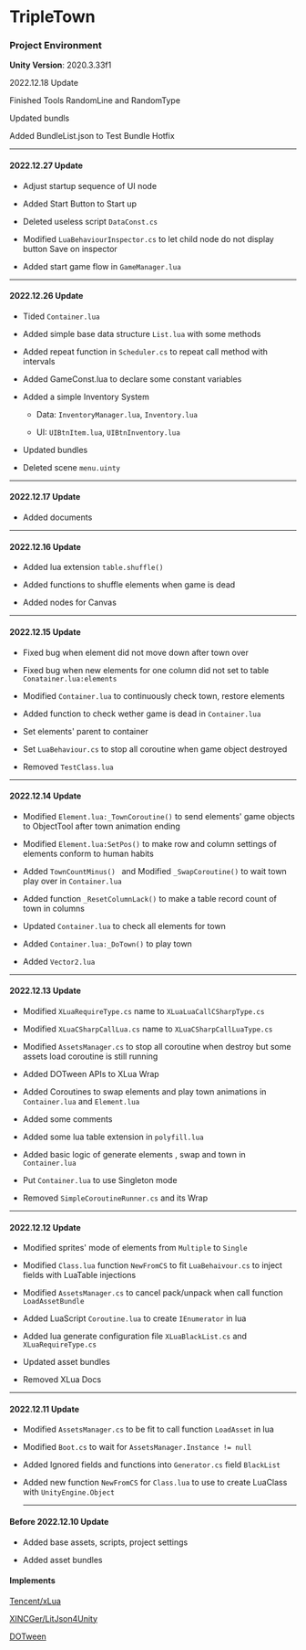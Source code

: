 # TripleTown

### Project Environment

**Unity Version**: 2020.3.33f1

2022.12.18 Update

Finished Tools RandomLine and RandomType

Updated bundls

Added BundleList.json to Test Bundle Hotfix

---

#### 2022.12.27 Update

- Adjust startup sequence of UI node

- Added Start Button to Start up

- Deleted useless script `DataConst.cs`

- Modified `LuaBehaviourInspector.cs` to let child node do not display button Save on inspector

- Added start game flow in `GameManager.lua`

---

#### 2022.12.26 Update

- Tided `Container.lua`

- Added simple base data structure `List.lua` with some methods

- Added repeat function in `Scheduler.cs` to repeat call method with intervals

- Added GameConst.lua to declare some constant variables

- Added a simple Inventory System
  
  - Data: `InventoryManager.lua`, `Inventory.lua`
  
  - UI: `UIBtnItem.lua`, `UIBtnInventory.lua`

- Updated bundles

- Deleted scene `menu.uinty`

---

#### 2022.12.17 Update

- Added documents

---

#### 2022.12.16 Update

- Added lua extension `table.shuffle()`

- Added functions to shuffle elements when game is dead

- Added nodes for Canvas

---

#### 2022.12.15 Update

- Fixed bug when element did not move down after town over

- Fixed bug when new elements for one column did not set to table `Conatainer.lua:elements`

- Modified `Container.lua` to continuously check town, restore elements

- Added function to check wether game is dead in `Container.lua` 

- Set elements' parent to container

- Set `LuaBehaviour.cs` to stop all coroutine when game object destroyed

- Removed `TestClass.lua`

---

#### 2022.12.14 Update

- Modified `Element.lua:_TownCoroutine()` to send elements' game objects to ObjectTool after town animation ending

- Modified `Element.lua:SetPos()` to make row and column settings of elements conform to human habits

- Added `TownCountMinus() ` and Modified `_SwapCoroutine()` to wait town play over in `Container.lua`

- Added function `_ResetColumnLack()` to make a table record count of town in columns

- Updated `Container.lua` to check all elements for town

- Added `Container.lua:_DoTown()` to play town

- Added `Vector2.lua`

---

#### 2022.12.13 Update

- Modified `XLuaRequireType.cs` name to `XLuaLuaCallCSharpType.cs`

- Modified `XLuaCSharpCallLua.cs` name to `XLuaCSharpCallLuaType.cs`

- Modified `AssetsManager.cs` to stop all coroutine when destroy but some assets load coroutine is still running

- Added DOTween APIs to XLua Wrap

- Added Coroutines to swap elements and play town animations in `Container.lua` and `Element.lua`

- Added some comments

- Added some lua table extension in `polyfill.lua`

- Added basic logic of generate elements , swap and town in `Container.lua`

- Put `Container.lua` to use Singleton mode

- Removed `SimpleCoroutineRunner.cs` and its Wrap

---

#### 2022.12.12 Update

- Modified sprites' mode of elements from `Multiple` to `Single`

- Modified `Class.lua` function `NewFromCS` to fit `LuaBehaivour.cs` to inject fields with LuaTable injections

- Modified `AssetsManager.cs` to cancel pack/unpack when call function `LoadAssetBundle`

- Added LuaScript `Coroutine.lua` to create `IEnumerator` in lua

- Added lua generate configuration file `XLuaBlackList.cs` and `XLuaRequireType.cs`

- Updated asset bundles

- Removed XLua Docs

---

#### 2022.12.11 Update

- Modified `AssetsManager.cs` to be fit to call function `LoadAsset` in lua

- Modified `Boot.cs` to wait for `AssetsManager.Instance != null`

- Added Ignored fields and functions into `Generator.cs` field `BlackList`

- Added new function `NewFromCS` for `Class.lua` to use to create LuaClass with `UnityEngine.Object`
  
  ---

#### Before 2022.12.10 Update

- Added base assets, scripts, project settings

- Added asset bundles

#### Implements

[Tencent/xLua](https://github.com/Tencent/xLua)

[XINCGer/LitJson4Unity](https://github.com/XINCGer/LitJson4Unity)

[DOTween](http://dotween.demigiant.com/)
